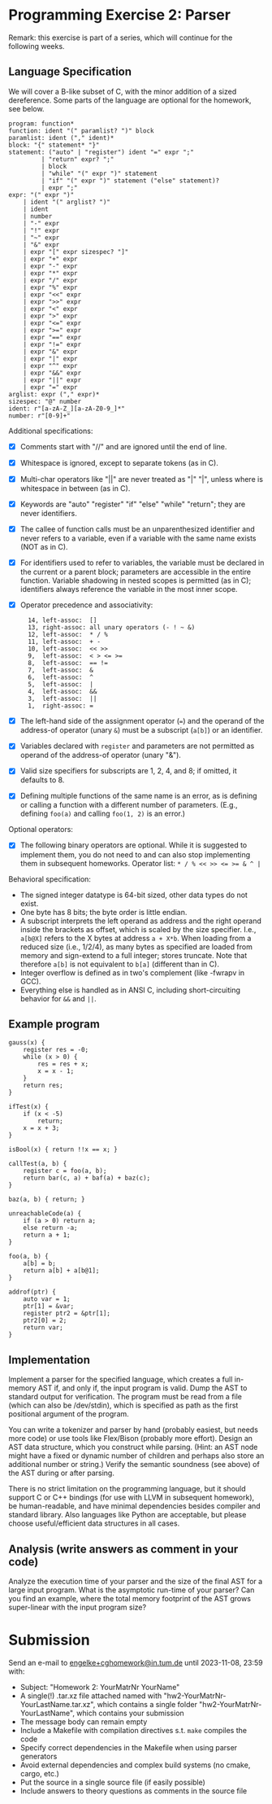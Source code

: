 # Programming Exercise 2: Parser

Remark: this exercise is part of a series, which will continue for the following weeks.

## Language Specification

We will cover a B-like subset of C, with the minor addition of a sized dereference. Some parts of the language are optional for the homework, see below.

    program: function*
    function: ident "(" paramlist? ")" block
    paramlist: ident ("," ident)*
    block: "{" statement* "}"
    statement: ("auto" | "register") ident "=" expr ";"
             | "return" expr? ";"
             | block
             | "while" "(" expr ")" statement
             | "if" "(" expr ")" statement ("else" statement)?
             | expr ";"
    expr: "(" expr ")"
        | ident "(" arglist? ")"
        | ident
        | number
        | "-" expr
        | "!" expr
        | "~" expr
        | "&" expr
        | expr "[" expr sizespec? "]"
        | expr "+" expr
        | expr "-" expr
        | expr "*" expr
        | expr "/" expr
        | expr "%" expr
        | expr "<<" expr
        | expr ">>" expr
        | expr "<" expr
        | expr ">" expr
        | expr "<=" expr
        | expr ">=" expr
        | expr "==" expr
        | expr "!=" expr
        | expr "&" expr
        | expr "|" expr
        | expr "^" expr
        | expr "&&" expr
        | expr "||" expr
        | expr "=" expr
    arglist: expr ("," expr)*
    sizespec: "@" number
    ident: r"[a-zA-Z_][a-zA-Z0-9_]*"
    number: r"[0-9]+"


Additional specifications:

- [x] Comments start with "//" and are ignored until the end of line.
- [x] Whitespace is ignored, except to separate tokens (as in C).
- [x] Multi-char operators like "||" are never treated as "|" "|", unless where is whitespace in between (as in C).
- [x] Keywords are "auto" "register" "if" "else" "while" "return"; they are never identifiers.
- [x] The callee of function calls must be an unparenthesized identifier and never refers to a variable, even if a variable with the same name exists (NOT as in C).
- [x] For identifiers used to refer to variables, the variable must be declared in the current or a parent block; parameters are accessible in the entire function. Variable shadowing in nested scopes is permitted (as in C); identifiers always reference the variable in the most inner scope.
- [x] Operator precedence and associativity:

        14, left-assoc:  []
        13, right-assoc: all unary operators (- ! ~ &)
        12, left-assoc:  * / %
        11, left-assoc:  + -
        10, left-assoc:  << >>
        9,  left-assoc:  < > <= >=
        8,  left-assoc:  == !=
        7,  left-assoc:  &
        6,  left-assoc:  ^
        5,  left-assoc:  |
        4,  left-assoc:  &&
        3,  left-assoc:  ||
        1,  right-assoc: =

- [x] The left-hand side of the assignment operator (`=`) and the operand of the address-of operator (unary `&`) must be a subscript (`a[b]`) or an identifier.
- [x] Variables declared with `register` and parameters are not permitted as operand of the address-of operator (unary "&").
- [x] Valid size specifiers for subscripts are 1, 2, 4, and 8; if omitted, it defaults to 8.
- [x] Defining multiple functions of the same name is an error, as is defining or calling a function with a different number of parameters. (E.g., defining `foo(a)` and calling `foo(1, 2)` is an error.)

Optional operators:
- [x] The following binary operators are optional. While it is suggested to implement them, you do not need to and can also stop implementing them in subsequent homeworks. Operator list: `* / % << >> <= >= & ^ |`

Behavioral specification:

- The signed integer datatype is 64-bit sized, other data types do not exist.
- One byte has 8 bits; the byte order is little endian.
- A subscript interprets the left operand as address and the right operand inside the brackets as offset, which is scaled by the size specifier. I.e., `a[b@X]` refers to the X bytes at address `a + X*b`. When loading from a reduced size (i.e., 1/2/4), as many bytes as specified are loaded from memory and sign-extend to a full integer; stores truncate. Note that therefore `a[b]` is not equivalent to `b[a]` (different than in C).
- Integer overflow is defined as in two's complement (like -fwrapv in GCC).
- Everything else is handled as in ANSI C, including short-circuiting behavior for `&&` and `||`.


## Example program

    gauss(x) {
        register res = -0;
        while (x > 0) {
            res = res + x;
            x = x - 1;
        }
        return res;
    }

    ifTest(x) {
        if (x < -5)
            return;
        x = x + 3;
    }

    isBool(x) { return !!x == x; }

    callTest(a, b) {
        register c = foo(a, b);
        return bar(c, a) + baf(a) + baz(c);
    }

    baz(a, b) { return; }

    unreachableCode(a) {
        if (a > 0) return a;
        else return -a;
        return a + 1;
    }

    foo(a, b) {
        a[b] = b;
        return a[b] + a[b@1];
    }

    addrof(ptr) {
        auto var = 1;
        ptr[1] = &var;
        register ptr2 = &ptr[1];
        ptr2[0] = 2;
        return var;
    }


## Implementation

Implement a parser for the specified language, which creates a full in-memory AST if, and only if, the input program is valid. Dump the AST to standard output for verification. The program must be read from a file (which can also be /dev/stdin), which is specified as path as the first positional argument of the program.

You can write a tokenizer and parser by hand (probably easiest, but needs more code) or use tools like Flex/Bison (probably more effort). Design an AST data structure, which you construct while parsing. (Hint: an AST node might have a fixed or dynamic number of children and perhaps also store an additional number or string.) Verify the semantic soundness (see above) of the AST during or after parsing.

There is no strict limitation on the programming language, but it should support C or C++ bindings (for use with LLVM in subsequent homework), be human-readable, and have minimal dependencies besides compiler and standard library. Also languages like Python are acceptable, but please choose useful/efficient data structures in all cases.


## Analysis (write answers as comment in your code)

Analyze the execution time of your parser and the size of the final AST for a large input program. What is the asymptotic run-time of your parser? Can you find an example, where the total memory footprint of the AST grows super-linear with the input program size?


# Submission

Send an e-mail to engelke+cghomework@in.tum.de until 2023-11-08, 23:59 with:

- Subject: "Homework 2: YourMatrNr YourName"
- A single(!) .tar.xz file attached named with "hw2-YourMatrNr-YourLastName.tar.xz", which contains a single folder "hw2-YourMatrNr-YourLastName", which contains your submission
- The message body can remain empty
- Include a Makefile with compilation directives s.t. `make` compiles the code
- Specify correct dependencies in the Makefile when using parser generators
- Avoid external dependencies and complex build systems (no cmake, cargo, etc.)
- Put the source in a single source file (if easily possible)
- Include answers to theory questions as comments in the source file

